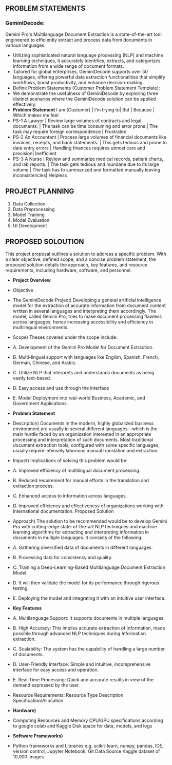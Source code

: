 ## PROBLEM STATEMENTS

### GeminiDecode:
Gemini Pro's Multilanguage Document Extraction is a state-of-the-art tool engineered to efficiently extract and process data from documents in various languages. 
- Utilizing sophisticated natural language processing (NLP) and machine learning techniques, it accurately identifies, extracts, and categorizes information from a wide range of document formats. 
- Tailored for global enterprises, GeminiDecode supports over 50 languages, offering powerful data extraction functionalities that simplify workflows, boost productivity, and enhance decision-making.
- Define Problem Statements (Customer Problem Statement Template):
- We demonstrate the usefulness of GeminiDecode by exploring three distinct scenarios where the GeminiDecode solution can be applied effectively:
- **Problem Statement** I am (Customer) | I’m trying to| But | Because | Which makes me feel 
- PS-1 A Lawyer | Review large volumes of contracts and legal documents. |
The task can be time consuming and error prone.| The task may require foreign correspondence | Frustrated
- PS-2 An Accountant | Process large volumes of financial documents like invoices, receipts, and bank statements. |
This gets tedious and prone to data entry errors | Handling finances requires utmost care and precision| Inefficient 
- PS-3 A Nurse | Review and summarize medical records, patient charts, and lab reports. |
The task gets tedious and mundane due to its large volume |
The task has to summarized and formatted manually leaving inconsistencies| Helpless

## PROJECT PLANNING
1. Data Collection
2. Data Preprocessing
3. Model Training 
4. Model Evaluation
5. UI Development

## PROPOSED SOLOUTION
This project proposal outlines a solution to address a specific problem. With a clear objective, defined scope, and a concise problem statement, the proposed solution details the approach, key features, and resource requirements, including hardware, software, and personnel. 

- **Project Overview**
- Objective
- The GeminiDecode Project) Developing a general artificial intelligence model for the extraction of accurate information from document content written in several languages and interpreting them accordingly. The model, called Gemini Pro, tries to make document processing flawless across languages, hence increasing accessibility and efficiency in multilingual environments.
- Scope) Theses covered under the scope include:
- A. Development of the Gemini Pro Model for Document Extraction.
- B. Multi-lingual support with languages like English, Spanish, French, German, Chinese, and Arabic.
- C. Utilize NLP that interprets and understands documents as being vastly text-based.
- D. Easy access and use through the interface
- E. Model Deployment into real-world Business, Academic, and Government Applications. 
- **Problem Statement**
- Description) Documents in the modern, highly globalized business environment are usually in several different languages—which is the main hurdle faced by an organization interested in an appropriate processing and interpretation of such documents. Most traditional document extraction tools, configured with some specific languages, usually require intensely laborious manual translation and extraction.
- Impact) Implications of solving this problem would be:
- A. Improved efficiency of multilingual document processing.
- B. Reduced requirement for manual efforts in the translation and extraction process.
- C. Enhanced access to information across languages.
- D. Improved efficiency and effectiveness of organizations working with international documentation. Proposed Solution
- Approach) The solution to be recommended would be to develop Gemini Pro with cutting-edge state-of-the-art NLP techniques and machine learning algorithms for extracting and interpreting information in documents in multiple languages. It consists of the following:
- A. Gathering diversified data of documents in different languages.
- B. Processing data for consistency and quality.
- C. Training a Deep-Learning-Based Multilanguage Document Extraction Model.
- D. It will then validate the model for its performance through rigorous testing.
- E. Deploying the model and integrating it with an intuitive user interface.
- **Key Features**
- A. Multilanguage Support: It supports documents in multiple languages.
- B. High Accuracy: This implies accurate extraction of information, made possible through advanced NLP techniques during Information extraction.
- C. Scalability: The system has the capability of handling a large number of documents.
- D. User-Friendly Interface: Simple and intuitive, incomprehensive interface for easy access and operation.
- E. Real-Time Processing: Quick and accurate results in view of the demand expressed by the user.
- Resource Requirements: Resource Type Description Specification/Allocation

- **Hardware)**
- Computing Resources and Memory
CPU/GPU specifications according to google colab and Kaggle
Disk space for data, models, and logs

- **Software Frameworks)**
- Python frameworks and Libraries
e.g. scikit-learn, numpy, pandas, 
IDE, version control, Jupyter Notebook, Git
Data Source Kaggle dataset of 10,000 images
